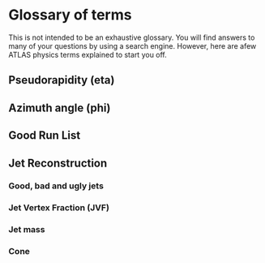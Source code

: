 # Glossary of terms

This is not intended to be an exhaustive glossary.  You will find answers to many of your questions by using a search engine.  However, here are afew ATLAS physics terms explained to start you off.


## Pseudorapidity (eta)


## Azimuth angle (phi)


## Good Run List

## Jet Reconstruction

### Good, bad and ugly jets

### Jet Vertex Fraction (JVF)

### Jet mass

### Cone



